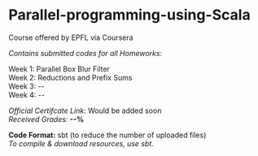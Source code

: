 # Parallel-programming-using-Scala
Course offered by EPFL via Coursera

*Contains submitted codes for all Homeworks:*  

Week 1: Parallel Box Blur Filter  
Week 2: Reductions and Prefix Sums  
Week 3: --  
Week 4: --  


*Official Certifcate Link:* Would be added soon  
*Received Grades:* **--%**  

**Code Format:** sbt (to reduce the number of uploaded files)  
*To compile & download resources, use sbt.*  

